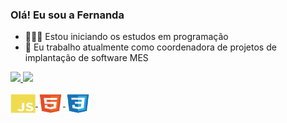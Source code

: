 ### Olá! Eu sou a Fernanda

- 👩🏻‍🏫 Estou iniciando os estudos em programação
- 💼 Eu trabalho atualmente como coordenadora de projetos de implantação de software MES

<div>
  <a href="https://github.com/ferdrapp">
  <img height="180em" src="https://github-readme-stats.vercel.app/api?username=ferdrapp&show_icons=true&theme=dark&include_all_commits=true&count_private=true"/>
  <img height="180em" src="https://github-readme-stats.vercel.app/api/top-langs/?username=ferdrapp&layout=compact&langs_count=7&theme=dark"/>
</div>
<div style="display: inline_block"><br>
  <img align="center" alt="ferdrapp-Js" height="30" width="40" src="https://raw.githubusercontent.com/devicons/devicon/master/icons/javascript/javascript-plain.svg">
  <img align="center" alt="ferdrapp-HTML" height="30" width="40" src="https://raw.githubusercontent.com/devicons/devicon/master/icons/html5/html5-original.svg">
  <img align="center" alt="ferdrapp-CSS" height="30" width="40" src="https://raw.githubusercontent.com/devicons/devicon/master/icons/css3/css3-original.svg">
</div>
